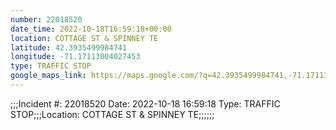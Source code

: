 ```yaml
---
number: 22018520
date_time: 2022-10-18T16:59:18+00:00
location: COTTAGE ST & SPINNEY TE
latitude: 42.3935499984741
longitude: -71.17113004027453
type: TRAFFIC STOP
google_maps_link: https://maps.google.com/?q=42.3935499984741,-71.17113004027453
---
```


;;;Incident #: 22018520  Date: 2022-10-18 16:59:18   Type: TRAFFIC STOP;;;Location: COTTAGE ST & SPINNEY TE;;;;;;
